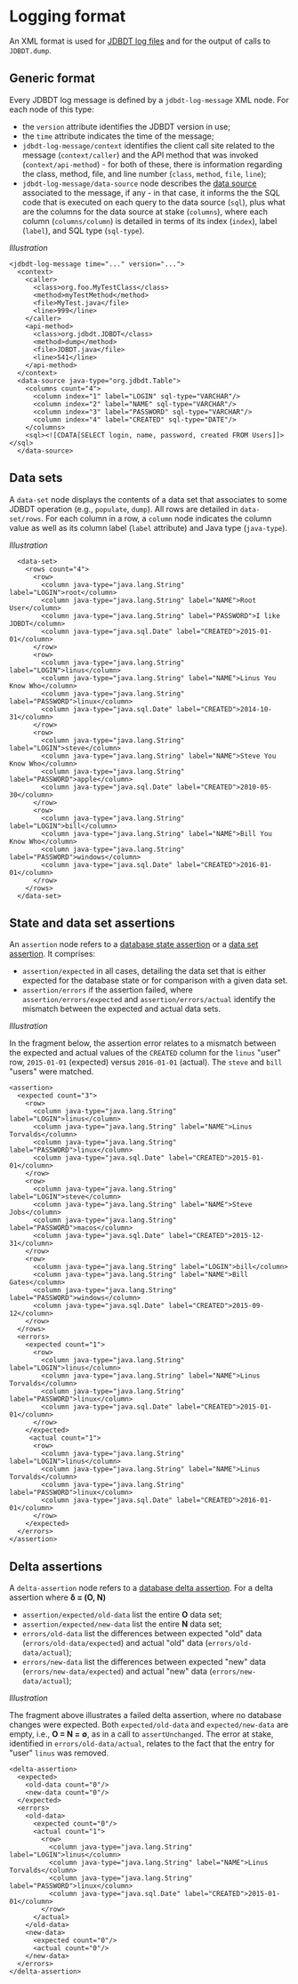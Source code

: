 
# Logging format

An XML format is used for [JDBDT log files](DB.html#Logging) and for the output of calls to `JDBDT.dump`. 

## Generic format <a name="Generic"></a>

Every JDBDT log message is defined by a `jdbdt-log-message` XML node.
For each node of this type:

* the `version` attribute
identifies the JDBDT version in use;
* the `time` attribute indicates the time of the message;
* `jdbdt-log-message/context` identifies the client call site
related to the message (`context/caller`) and the API method that was invoked (`context/api-method`) -
for both of these, there is information regarding the class, method, file, and line number
(`class`, `method`, `file`, `line`);
* `jdbdt-log-message/data-source` node describes the [data source](DataSources.html) associated to the message, if any - in that case, it informs the 
the SQL code that is executed on each query to the data source (`sql`), plus
what are the columns for the data source at stake (`columns`), where 
each column (`columns/column`) is detailed in terms of its index (`index`), label (`label`),
and SQL type (`sql-type`).

*Illustration*

	<jdbdt-log-message time="..." version="...">
	  <context>
        <caller>
          <class>org.foo.MyTestClass</class>
          <method>myTestMethod</method>
          <file>MyTest.java</file>
          <line>999</line>
        </caller>
        <api-method>
          <class>org.jdbdt.JDBDT</class>
          <method>dump</method>
          <file>JDBDT.java</file>
          <line>541</line>
        </api-method>
      </context>
      <data-source java-type="org.jdbdt.Table">
        <columns count="4">
          <column index="1" label="LOGIN" sql-type="VARCHAR"/>
          <column index="2" label="NAME" sql-type="VARCHAR"/>
          <column index="3" label="PASSWORD" sql-type="VARCHAR"/>
          <column index="4" label="CREATED" sql-type="DATE"/>
        </columns>
        <sql><![CDATA[SELECT login, name, password, created FROM Users]]></sql>
      </data-source>


## Data sets <a name="DataSets"></a>

A `data-set` node displays the contents of a data set that associates 
to some JDBDT operation (e.g., `populate`, `dump`). 
All rows are detailed in `data-set/rows`. For each column in a row,
a `column` node indicates the column value as well as its
column label (`label` attribute) and Java type (`java-type`).

*Illustration*

	  <data-set>
	    <rows count="4">
	      <row>
    	    <column java-type="java.lang.String" label="LOGIN">root</column>
	        <column java-type="java.lang.String" label="NAME">Root User</column>
	        <column java-type="java.lang.String" label="PASSWORD">I like JDBDT</column>
	        <column java-type="java.sql.Date" label="CREATED">2015-01-01</column>
	      </row>
	      <row>
    	    <column java-type="java.lang.String" label="LOGIN">linus</column>
	        <column java-type="java.lang.String" label="NAME">Linus You Know Who</column>
	        <column java-type="java.lang.String" label="PASSWORD">linux</column>
	        <column java-type="java.sql.Date" label="CREATED">2014-10-31</column>
	      </row>
	      <row>
    	    <column java-type="java.lang.String" label="LOGIN">steve</column>
	        <column java-type="java.lang.String" label="NAME">Steve You Know Who</column>
	        <column java-type="java.lang.String" label="PASSWORD">apple</column>
	        <column java-type="java.sql.Date" label="CREATED">2010-05-30</column>
	      </row>
	      <row>
    	    <column java-type="java.lang.String" label="LOGIN">bill</column>
	        <column java-type="java.lang.String" label="NAME">Bill You Know Who</column>
	        <column java-type="java.lang.String" label="PASSWORD">windows</column>
	        <column java-type="java.sql.Date" label="CREATED">2016-01-01</column>
	      </row>
	    </rows>
	  </data-set>


## State and data set assertions

An `assertion` node refers to a [database state assertion](DBAssertions.html#StateAssertions) or a [data set assertion](DBAssertions.html#DataSetAssertions). It comprises:

* `assertion/expected` in all cases,  detailing the data set
that is either expected for the database state or
for comparison with a given data set.
*  `assertion/errors` if the assertion failed, where 
`assertion/errors/expected` and `assertion/errors/actual` identify 
the mismatch between the expected and actual data sets.  

*Illustration*

In the fragment below, the assertion error relates to a mismatch between 
the expected and actual values of the `CREATED` column
for the `linus` "user" row, `2015-01-01` (expected) versus `2016-01-01` (actual).
The `steve` and `bill` "users" were matched.

    <assertion>
      <expected count="3">
        <row>
          <column java-type="java.lang.String" label="LOGIN">linus</column>
          <column java-type="java.lang.String" label="NAME">Linus Torvalds</column>
          <column java-type="java.lang.String" label="PASSWORD">linux</column>
          <column java-type="java.sql.Date" label="CREATED">2015-01-01</column>
        </row>
        <row>
          <column java-type="java.lang.String" label="LOGIN">steve</column>
          <column java-type="java.lang.String" label="NAME">Steve Jobs</column>
          <column java-type="java.lang.String" label="PASSWORD">macos</column>
          <column java-type="java.sql.Date" label="CREATED">2015-12-31</column>
        </row>
        <row>
          <column java-type="java.lang.String" label="LOGIN">bill</column>
          <column java-type="java.lang.String" label="NAME">Bill Gates</column>
          <column java-type="java.lang.String" label="PASSWORD">windows</column>
          <column java-type="java.sql.Date" label="CREATED">2015-09-12</column>
        </row>
      </rows>
      <errors>
        <expected count="1">
          <row>
            <column java-type="java.lang.String" label="LOGIN">linus</column>
            <column java-type="java.lang.String" label="NAME">Linus Torvalds</column>
            <column java-type="java.lang.String" label="PASSWORD">linux</column>
            <column java-type="java.sql.Date" label="CREATED">2015-01-01</column>
          </row>
        </expected>
         <actual count="1">
          <row>
            <column java-type="java.lang.String" label="LOGIN">linus</column>
            <column java-type="java.lang.String" label="NAME">Linus Torvalds</column>
            <column java-type="java.lang.String" label="PASSWORD">linux</column>
            <column java-type="java.sql.Date" label="CREATED">2016-01-01</column>
          </row>
        </expected>
      </errors>
    </assertion>
    
## Delta assertions <a name="DeltaAssertions"></a>

A `delta-assertion` node refers to a [database delta assertion](DBAssertions.html#DeltaAssertions). For a delta assertion
where **&delta; = (O, N)**

* `assertion/expected/old-data` list the entire **O** data set;
* `assertion/expected/new-data` list the entire **N** data set;
* `errors/old-data` list the differences between expected "old" data 
(`errors/old-data/expected`) and actual "old" data (`errors/old-data/actual`);
* `errors/new-data` list the differences between expected "new" data 
(`errors/new-data/expected`) and actual "new" data (`errors/new-data/actual`);


*Illustration*

The fragment above illustrates a failed delta assertion, where no database
changes were expected. Both `expected/old-data` and  `expected/new-data` are empty,
i.e., **O = N = &empty;**, as in a call to `assertUnchanged`. 
The error at stake, identified in `errors/old-data/actual`,
relates to the fact that the entry for "user" `linus` was removed.


	<delta-assertion>
      <expected>
        <old-data count="0"/>
        <new-data count="0"/>
      </expected>
      <errors>
      	<old-data>
          <expected count="0"/>
          <actual count="1">
            <row>
              <column java-type="java.lang.String" label="LOGIN">linus</column>
              <column java-type="java.lang.String" label="NAME">Linus Torvalds</column>
              <column java-type="java.lang.String" label="PASSWORD">linux</column>
              <column java-type="java.sql.Date" label="CREATED">2015-01-01</column>
            </row>
          </actual>
        </old-data>
        <new-data>
          <expected count="0"/>
          <actual count="0"/>
        </new-data>
      </errors>
    </delta-assertion>


